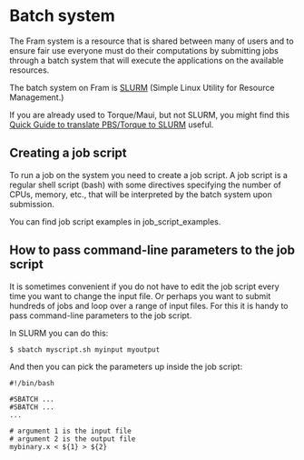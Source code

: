 Batch system
============

The Fram system is a resource that is shared between many of users and
to ensure fair use everyone must do their computations by submitting
jobs through a batch system that will execute the applications on the
available resources.

The batch system on Fram is [SLURM](http://slurm.schedmd.com/) (Simple
Linux Utility for Resource Management.)

If you are already used to Torque/Maui, but not SLURM, you might find this [Quick Guide to translate PBS/Torque to SLURM](jobs/torque_slurm_table.md)
useful.

Creating a job script
---------------------

To run a job on the system you need to create a job script. A job script
is a regular shell script (bash) with some directives specifying the
number of CPUs, memory, etc., that will be interpreted by the batch
system upon submission.

You can find job script examples in job\_script\_examples.

How to pass command-line parameters to the job script
-----------------------------------------------------

It is sometimes convenient if you do not have to edit the job script
every time you want to change the input file. Or perhaps you want to
submit hundreds of jobs and loop over a range of input files. For this
it is handy to pass command-line parameters to the job script.

In SLURM you can do this:

    $ sbatch myscript.sh myinput myoutput

And then you can pick the parameters up inside the job script:

    #!/bin/bash

    #SBATCH ...
    #SBATCH ...
    ...

    # argument 1 is the input file
    # argument 2 is the output file
    mybinary.x < ${1} > ${2}
